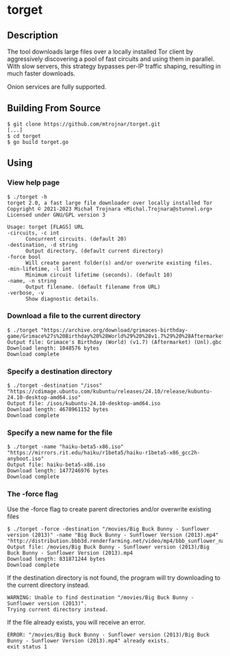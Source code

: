 # torget

## Description

The tool downloads large files over a locally installed Tor client by
aggressively discovering a pool of fast circuits and using them in parallel.
With slow servers, this strategy bypasses per-IP traffic shaping, resulting in
much faster downloads.

Onion services are fully supported.

## Building From Source

    $ git clone https://github.com/mtrojnar/torget.git
    [...]
    $ cd torget
    $ go build torget.go

## Using
### View help page
    $ ./torget -h
    torget 2.0, a fast large file downloader over locally installed Tor
    Copyright © 2021-2023 Michał Trojnara <Michal.Trojnara@stunnel.org>
    Licensed under GNU/GPL version 3

    Usage: torget [FLAGS] URL
    -circuits, -c int
          Concurrent circuits. (default 20)
    -destination, -d string
          Output directory. (default current directory)
    -force bool
          Will create parent folder(s) and/or overwrite existing files.
    -min-lifetime, -l int
          Minimum circuit lifetime (seconds). (default 10)
    -name, -n string
          Output filename. (default filename from URL)
    -verbose, -v
          Show diagnostic details.

### Download a file to the current directory
    $ ./torget "https://archive.org/download/grimaces-birthday-game/Grimace%27s%20Birthday%20%28World%29%20%28v1.7%29%20%28Aftermarket%29%20%28Unl%29.gbc"
    Output file: Grimace's Birthday (World) (v1.7) (Aftermarket) (Unl).gbc
    Download length: 1048576 bytes
    Download complete

### Specify a destination directory
    $ ./torget -destination "/isos" "https://cdimage.ubuntu.com/kubuntu/releases/24.10/release/kubuntu-24.10-desktop-amd64.iso"
    Output file: /isos/kubuntu-24.10-desktop-amd64.iso
    Download length: 4678961152 bytes
    Download complete

### Specify a new name for the file
    $ ./torget -name "haiku-beta5-x86.iso" "https://mirrors.rit.edu/haiku/r1beta5/haiku-r1beta5-x86_gcc2h-anyboot.iso"
    Output file: haiku-beta5-x86.iso
    Download length: 1477246976 bytes
    Download complete

### The -force flag
Use the -force flag to create parent directories and/or overwrite existing files

    $ ./torget -force -destination "/movies/Big Buck Bunny - Sunflower version (2013)" -name "Big Buck Bunny - Sunflower Version (2013).mp4" "http://distribution.bbb3d.renderfarming.net/video/mp4/bbb_sunflower_native_60fps_normal.mp4"
    Output file: /movies/Big Buck Bunny - Sunflower version (2013)/Big Buck Bunny - Sunflower Version (2013).mp4
    Download length: 831871244 bytes
    Download complete

If the destination directory is not found, the program will try downloading to the current directory instead.

    WARNING: Unable to find destination "/movies/Big Buck Bunny - Sunflower version (2013)".
    Trying current directory instead.

If the file already exists, you will receive an error.

    ERROR: "/movies/Big Buck Bunny - Sunflower version (2013)/Big Buck Bunny - Sunflower Version (2013).mp4" already exists.
    exit status 1